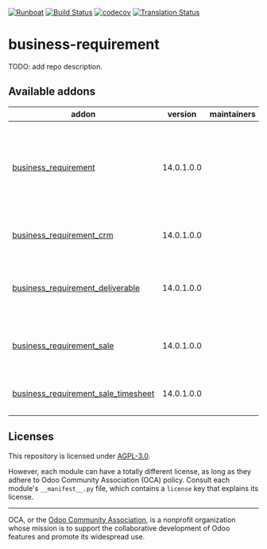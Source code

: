 
[![Runboat](https://img.shields.io/badge/runboat-Try%20me-875A7B.png)](https://runboat.odoo-community.org/builds?repo=OCA/business-requirement&target_branch=14.0)
[![Build Status](https://travis-ci.com/OCA/business-requirement.svg?branch=14.0)](https://travis-ci.com/OCA/business-requirement)
[![codecov](https://codecov.io/gh/OCA/business-requirement/branch/14.0/graph/badge.svg)](https://codecov.io/gh/OCA/business-requirement)
[![Translation Status](https://translation.odoo-community.org/widgets/business-requirement-14-0/-/svg-badge.svg)](https://translation.odoo-community.org/engage/business-requirement-14-0/?utm_source=widget)

<!-- /!\ do not modify above this line -->

# business-requirement

TODO: add repo description.

<!-- /!\ do not modify below this line -->

<!-- prettier-ignore-start -->

[//]: # (addons)

Available addons
----------------
addon | version | maintainers | summary
--- | --- | --- | ---
[business_requirement](business_requirement/) | 14.0.1.0.0 |  | Manage the Business Requirements (stories, scenarios, gaps and test cases) for your customers
[business_requirement_crm](business_requirement_crm/) | 14.0.1.0.0 |  | Convert Leads to Business Requirement
[business_requirement_deliverable](business_requirement_deliverable/) | 14.0.1.0.0 |  | Manage the Business Requirement Deliverables for your customers
[business_requirement_sale](business_requirement_sale/) | 14.0.1.0.0 |  | Convert Business Requirement into Sales Orders
[business_requirement_sale_timesheet](business_requirement_sale_timesheet/) | 14.0.1.0.0 |  | Business Requirement Sale Timesheet

[//]: # (end addons)

<!-- prettier-ignore-end -->

## Licenses

This repository is licensed under [AGPL-3.0](LICENSE).

However, each module can have a totally different license, as long as they adhere to Odoo Community Association (OCA)
policy. Consult each module's `__manifest__.py` file, which contains a `license` key
that explains its license.

----
OCA, or the [Odoo Community Association](http://odoo-community.org/), is a nonprofit
organization whose mission is to support the collaborative development of Odoo features
and promote its widespread use.
